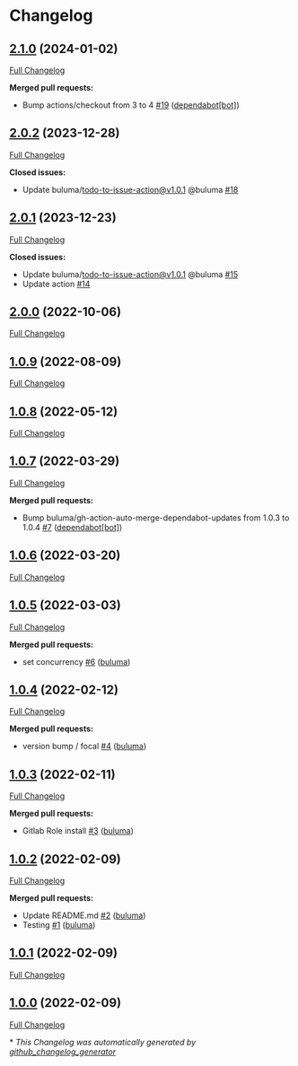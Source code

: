 # Changelog

## [2.1.0](https://github.com/buluma/ansible-role-openvpn/tree/2.1.0) (2024-01-02)

[Full Changelog](https://github.com/buluma/ansible-role-openvpn/compare/2.0.2...2.1.0)

**Merged pull requests:**

- Bump actions/checkout from 3 to 4 [\#19](https://github.com/buluma/ansible-role-openvpn/pull/19) ([dependabot[bot]](https://github.com/apps/dependabot))

## [2.0.2](https://github.com/buluma/ansible-role-openvpn/tree/2.0.2) (2023-12-28)

[Full Changelog](https://github.com/buluma/ansible-role-openvpn/compare/2.0.1...2.0.2)

**Closed issues:**

- Update buluma/todo-to-issue-action@v1.0.1 @buluma [\#18](https://github.com/buluma/ansible-role-openvpn/issues/18)

## [2.0.1](https://github.com/buluma/ansible-role-openvpn/tree/2.0.1) (2023-12-23)

[Full Changelog](https://github.com/buluma/ansible-role-openvpn/compare/2.0.0...2.0.1)

**Closed issues:**

- Update buluma/todo-to-issue-action@v1.0.1 @buluma [\#15](https://github.com/buluma/ansible-role-openvpn/issues/15)
- Update action [\#14](https://github.com/buluma/ansible-role-openvpn/issues/14)

## [2.0.0](https://github.com/buluma/ansible-role-openvpn/tree/2.0.0) (2022-10-06)

[Full Changelog](https://github.com/buluma/ansible-role-openvpn/compare/1.0.9...2.0.0)

## [1.0.9](https://github.com/buluma/ansible-role-openvpn/tree/1.0.9) (2022-08-09)

[Full Changelog](https://github.com/buluma/ansible-role-openvpn/compare/1.0.8...1.0.9)

## [1.0.8](https://github.com/buluma/ansible-role-openvpn/tree/1.0.8) (2022-05-12)

[Full Changelog](https://github.com/buluma/ansible-role-openvpn/compare/1.0.7...1.0.8)

## [1.0.7](https://github.com/buluma/ansible-role-openvpn/tree/1.0.7) (2022-03-29)

[Full Changelog](https://github.com/buluma/ansible-role-openvpn/compare/1.0.6...1.0.7)

**Merged pull requests:**

- Bump buluma/gh-action-auto-merge-dependabot-updates from 1.0.3 to 1.0.4 [\#7](https://github.com/buluma/ansible-role-openvpn/pull/7) ([dependabot[bot]](https://github.com/apps/dependabot))

## [1.0.6](https://github.com/buluma/ansible-role-openvpn/tree/1.0.6) (2022-03-20)

[Full Changelog](https://github.com/buluma/ansible-role-openvpn/compare/1.0.5...1.0.6)

## [1.0.5](https://github.com/buluma/ansible-role-openvpn/tree/1.0.5) (2022-03-03)

[Full Changelog](https://github.com/buluma/ansible-role-openvpn/compare/1.0.4...1.0.5)

**Merged pull requests:**

- set concurrency [\#6](https://github.com/buluma/ansible-role-openvpn/pull/6) ([buluma](https://github.com/buluma))

## [1.0.4](https://github.com/buluma/ansible-role-openvpn/tree/1.0.4) (2022-02-12)

[Full Changelog](https://github.com/buluma/ansible-role-openvpn/compare/1.0.3...1.0.4)

**Merged pull requests:**

- version bump / focal [\#4](https://github.com/buluma/ansible-role-openvpn/pull/4) ([buluma](https://github.com/buluma))

## [1.0.3](https://github.com/buluma/ansible-role-openvpn/tree/1.0.3) (2022-02-11)

[Full Changelog](https://github.com/buluma/ansible-role-openvpn/compare/1.0.2...1.0.3)

**Merged pull requests:**

- Gitlab Role install [\#3](https://github.com/buluma/ansible-role-openvpn/pull/3) ([buluma](https://github.com/buluma))

## [1.0.2](https://github.com/buluma/ansible-role-openvpn/tree/1.0.2) (2022-02-09)

[Full Changelog](https://github.com/buluma/ansible-role-openvpn/compare/1.0.1...1.0.2)

**Merged pull requests:**

- Update README.md [\#2](https://github.com/buluma/ansible-role-openvpn/pull/2) ([buluma](https://github.com/buluma))
- Testing [\#1](https://github.com/buluma/ansible-role-openvpn/pull/1) ([buluma](https://github.com/buluma))

## [1.0.1](https://github.com/buluma/ansible-role-openvpn/tree/1.0.1) (2022-02-09)

[Full Changelog](https://github.com/buluma/ansible-role-openvpn/compare/1.0.0...1.0.1)

## [1.0.0](https://github.com/buluma/ansible-role-openvpn/tree/1.0.0) (2022-02-09)

[Full Changelog](https://github.com/buluma/ansible-role-openvpn/compare/afca02148973226dba9539a4c2e4fa68cfb188b5...1.0.0)



\* *This Changelog was automatically generated by [github_changelog_generator](https://github.com/github-changelog-generator/github-changelog-generator)*
